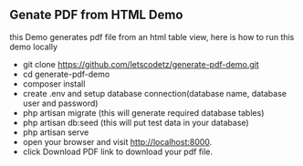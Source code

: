 

## Genate PDF from HTML Demo

this Demo generates pdf file from an html table view, here is how to run this demo locally

- git clone https://github.com/letscodetz/generate-pdf-demo.git
- cd generate-pdf-demo
- composer install
- create .env and setup database connection(database name, database user and password)
- php artisan migrate (this will generate required database tables)
-  php artisan db:seed (this will put test data in your database)
- php artisan serve
- open your browser and visit [http://localhost:8000](http://localhost:8000).
- click Download PDF link to download your pdf file.

